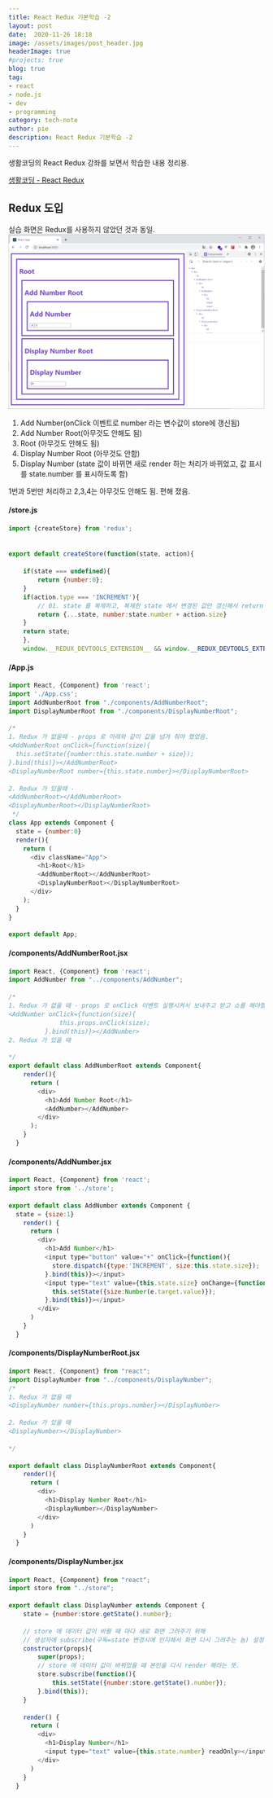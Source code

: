 ```yaml
---
title: React Redux 기본학습 -2
layout: post
date:  2020-11-26 18:18
image: /assets/images/post_header.jpg
headerImage: true
#projects: true
blog: true
tag:
- react
- node.js
- dev
- programming
category: tech-note
author: pie
description: React Redux 기본학습 -2
---
```


생활코딩의 React Redux 강좌를 보면서 학습한 내용 정리용.

[생활코딩 - React Redux](https://opentutorials.org/module/4518)

## Redux 도입

실습 화면은 Redux를 사용하지 않았던 것과 동일.
![0082-001.png](/assets/images/post/0082-001.png)

1. Add Number(onClick 이벤트로 number 라는 변수값이 store에 갱신됨) 
2. Add Number Root(아무것도 안해도 됨) 
3. Root (아무것도 안해도 됨)
4. Display Number Root (아무것도 안함)
5. Display Number (state 값이 바뀌면 새로 render 하는 처리가 바뀌었고, 값 표시를 state.number 를 표시하도록 함)

1번과 5번만 처리하고 2,3,4는 아무것도 안해도 됨. 편해 졌음.

#### /store.js
```js
import {createStore} from 'redux';


export default createStore(function(state, action){

    if(state === undefined){
        return {number:0};
    }
    if(action.type === 'INCREMENT'){
        // 01. state 를 복제하고, 복제한 state 에서 변경된 값만 갱신해서 return 한다.
        return {...state, number:state.number + action.size}
    }
    return state;
    },
    window.__REDUX_DEVTOOLS_EXTENSION__ && window.__REDUX_DEVTOOLS_EXTENSION__()); // 디버깅용
```

#### /App.js
```js
import React, {Component} from 'react';
import './App.css';
import AddNumberRoot from "./components/AddNumberRoot";
import DisplayNumberRoot from "./components/DisplayNumberRoot";

/*
1. Redux 가 없을때 - props 로 아래와 같이 값을 넘겨 줘야 했었음.
<AddNumberRoot onClick={function(size){
  this.setState({number:this.state.number + size});
}.bind(this)}></AddNumberRoot>
<DisplayNumberRoot number={this.state.number}></DisplayNumberRoot>

2. Redux 가 있을때 - 
<AddNumberRoot></AddNumberRoot>
<DisplayNumberRoot></DisplayNumberRoot>
 */
class App extends Component {
  state = {number:0}
  render(){
    return (
      <div className="App">
        <h1>Root</h1>
        <AddNumberRoot></AddNumberRoot>
        <DisplayNumberRoot></DisplayNumberRoot>
      </div>
    );
  }
}

export default App;
```

#### /components/AddNumberRoot.jsx
```js
import React, {Component} from 'react';
import AddNumber from "../components/AddNumber";

/*
1. Redux 가 없을 때 - props 로 onClick 이벤트 실행시켜서 보내주고 받고 쇼를 해야했음.
<AddNumber onClick={function(size){
              this.props.onClick(size);
          }.bind(this)}></AddNumber>
2. Redux 가 있을 때 

*/
export default class AddNumberRoot extends Component{
    render(){
      return (
        <div>
          <h1>Add Number Root</h1>
          <AddNumber></AddNumber>
        </div>
      );
    }
  }
```

#### /components/AddNumber.jsx
```js
import React, {Component} from 'react';
import store from '../store';

export default class AddNumber extends Component {
  state = {size:1}
    render() {
      return (
        <div>
          <h1>Add Number</h1>
          <input type="button" value="+" onClick={function(){
            store.dispatch({type:'INCREMENT', size:this.state.size});
          }.bind(this)}></input>
          <input type="text" value={this.state.size} onChange={function(e){
            this.setState({size:Number(e.target.value)});
          }.bind(this)}></input>
        </div>
      )
    }
  }
```
#### /components/DisplayNumberRoot.jsx
```js
import React, {Component} from "react";
import DisplayNumber from "../components/DisplayNumber";
/*
1. Redux 가 없을 때
<DisplayNumber number={this.props.number}></DisplayNumber>

2. Redux 가 있을 때
<DisplayNumber></DisplayNumber>

*/

export default class DisplayNumberRoot extends Component{
    render(){
      return (
        <div>
          <h1>Display Number Root</h1>
          <DisplayNumber></DisplayNumber>
        </div>
      )
    }
  } 
```

#### /components/DisplayNumber.jsx
```js
import React, {Component} from "react";
import store from "../store";

export default class DisplayNumber extends Component {
    state = {number:store.getState().number};

    // store 에 데이터 값이 바뀔 때 마다 새로 화면 그려주기 위해 
    // 생성자에 subscribe(구독=state 변경시에 인지해서 화면 다시 그려주는 놈) 설정.
    constructor(props){
        super(props);
        // store 에 데이터 값이 바뀌었을 때 본인을 다시 render 해라는 뜻.
        store.subscribe(function(){
            this.setState({number:store.getState().number});
        }.bind(this));
    }

    render() {
      return (
        <div>
          <h1>Display Number</h1>
          <input type="text" value={this.state.number} readOnly></input>
        </div>
      )
    }
  }

```

